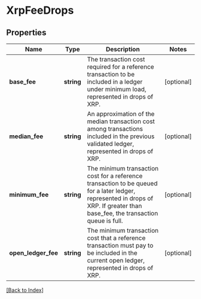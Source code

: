 # XrpFeeDrops

## Properties

Name | Type | Description | Notes
------------ | ------------- | ------------- | -------------
**base_fee** | **string** | The transaction cost required for a reference transaction to be included in a ledger under minimum load, represented in drops of XRP. | [optional]
**median_fee** | **string** | An approximation of the median transaction cost among transactions included in the previous validated ledger, represented in drops of XRP. | [optional]
**minimum_fee** | **string** | The minimum transaction cost for a reference transaction to be queued for a later ledger, represented in drops of XRP. If greater than base_fee, the transaction queue is full. | [optional]
**open_ledger_fee** | **string** | The minimum transaction cost that a reference transaction must pay to be included in the current open ledger, represented in drops of XRP. | [optional]

[[Back to Index]](../index.md)
